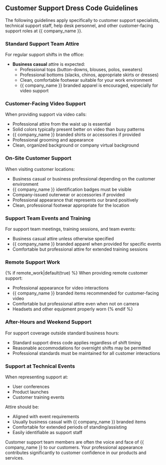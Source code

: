 ## Customer Support Dress Code Guidelines

The following guidelines apply specifically to customer support specialists, technical support staff, help desk personnel, and other customer-facing support roles at {{ company_name }}.

### Standard Support Team Attire

For regular support shifts in the office:

* **Business casual** attire is expected:
  * Professional tops (button-downs, blouses, polos, sweaters)
  * Professional bottoms (slacks, chinos, appropriate skirts or dresses)
  * Clean, comfortable footwear suitable for your work environment
  * {{ company_name }} branded apparel is encouraged, especially for video support

### Customer-Facing Video Support

When providing support via video calls:

* Professional attire from the waist up is essential
* Solid colors typically present better on video than busy patterns
* {{ company_name }} branded shirts or accessories if provided
* Professional grooming and appearance
* Clean, organized background or company virtual background

### On-Site Customer Support

When visiting customer locations:

* Business casual or business professional depending on the customer environment
* {{ company_name }} identification badges must be visible
* Company-issued outerwear or accessories if provided
* Professional appearance that represents our brand positively
* Clean, professional footwear appropriate for the location

### Support Team Events and Training

For support team meetings, training sessions, and team events:

* Business casual attire unless otherwise specified
* {{ company_name }} branded apparel when provided for specific events
* Comfortable but professional attire for extended training sessions

### Remote Support Work

{% if remote_work|default(true) %}
When providing remote customer support:
* Professional appearance for video interactions
* {{ company_name }} branded items recommended for customer-facing video
* Comfortable but professional attire even when not on camera
* Headsets and other equipment properly worn
{% endif %}

### After-Hours and Weekend Support

For support coverage outside standard business hours:

* Standard support dress code applies regardless of shift timing
* Reasonable accommodations for overnight shifts may be permitted
* Professional standards must be maintained for all customer interactions

### Support at Technical Events

When representing support at:
* User conferences
* Product launches
* Customer training events

Attire should be:
* Aligned with event requirements
* Usually business casual with {{ company_name }} branded items
* Comfortable for extended periods of standing/assisting
* Easily identifiable as support staff

Customer support team members are often the voice and face of {{ company_name }} to our customers. Your professional appearance contributes significantly to customer confidence in our products and services.
